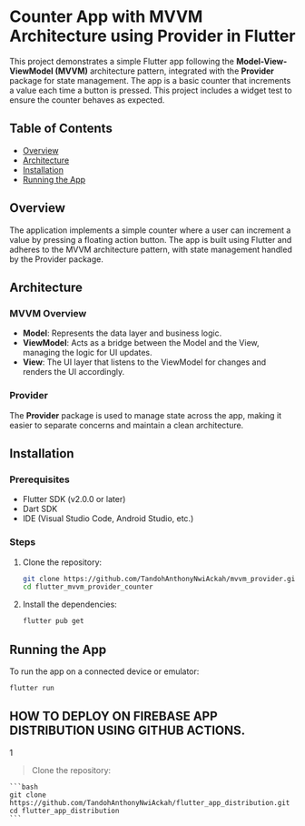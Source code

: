 # Counter App with MVVM Architecture using Provider in Flutter

This project demonstrates a simple Flutter app following the **Model-View-ViewModel (MVVM)** architecture pattern, integrated with the **Provider** package for state management. The app is a basic counter that increments a value each time a button is pressed. This project includes a widget test to ensure the counter behaves as expected.

## Table of Contents

- [Overview](#overview)
- [Architecture](#architecture)
- [Installation](#installation)
- [Running the App](#running-the-app)


## Overview

The application implements a simple counter where a user can increment a value by pressing a floating action button. The app is built using Flutter and adheres to the MVVM architecture pattern, with state management handled by the Provider package.

## Architecture

### MVVM Overview

- **Model**: Represents the data layer and business logic.
- **ViewModel**: Acts as a bridge between the Model and the View, managing the logic for UI updates.
- **View**: The UI layer that listens to the ViewModel for changes and renders the UI accordingly.

### Provider

The **Provider** package is used to manage state across the app, making it easier to separate concerns and maintain a clean architecture.

## Installation

### Prerequisites

- Flutter SDK (v2.0.0 or later)
- Dart SDK
- IDE (Visual Studio Code, Android Studio, etc.)

### Steps

1. Clone the repository:

    ```bash
    git clone https://github.com/TandohAnthonyNwiAckah/mvvm_provider.git
    cd flutter_mvvm_provider_counter
    ```

2. Install the dependencies:

    ```bash
    flutter pub get
    ```

## Running the App

To run the app on a connected device or emulator:

```bash
flutter run

```


## HOW TO DEPLOY ON FIREBASE APP DISTRIBUTION USING GITHUB ACTIONS.

1
> Clone the repository:

    ```bash
    git clone https://github.com/TandohAnthonyNwiAckah/flutter_app_distribution.git
    cd flutter_app_distribution
    ```

